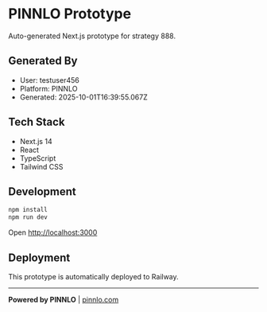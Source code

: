 # PINNLO Prototype

Auto-generated Next.js prototype for strategy 888.

## Generated By
- User: testuser456
- Platform: PINNLO
- Generated: 2025-10-01T16:39:55.067Z

## Tech Stack
- Next.js 14
- React
- TypeScript
- Tailwind CSS

## Development

```bash
npm install
npm run dev
```

Open [http://localhost:3000](http://localhost:3000)

## Deployment

This prototype is automatically deployed to Railway.

---

**Powered by PINNLO** | [pinnlo.com](https://pinnlo.com)
